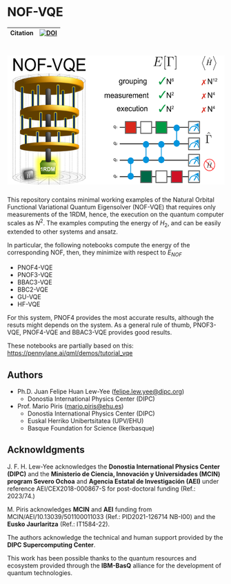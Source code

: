 # NOF-VQE

| **Citation** | [![DOI](XXXX)](XXXX) |
| ------------ | ---------------------------------------------------------------------------------------------- |

# <img src="https://github.com/felipelewyee/NOF-VQE/blob/main/NOF-VQE.png" height=300>

This repository contains minimal working examples of the Natural Orbital Functional Variational Quantum Eigensolver (NOF-VQE) that requires only measurements of the 1RDM, hence, the execution on the quantum computer scales as $N^2$. The examples computing the energy of $H_2$, and can be easily extended to other systems and ansatz.

In particular, the following notebooks compute the energy of the corresponding NOF, then, they minimize with respect to $E_{NOF}$
- PNOF4-VQE
- PNOF3-VQE
- BBAC3-VQE
- BBC2-VQE
- GU-VQE
- HF-VQE

For this system, PNOF4 provides the most accurate results, although the resuts might depends on the system. As a general rule of thumb, PNOF3-VQE, PNOF4-VQE and BBAC3-VQE provides good results.

These notebooks are partially based on this: https://pennylane.ai/qml/demos/tutorial_vqe

## Authors

- Ph.D. Juan Felipe Huan Lew-Yee (felipe.lew.yee@dipc.org)
  - Donostia International Physics Center (DIPC)
- Prof. Mario Piris (mario.piris@ehu.es)
  - Donostia International Physics Center (DIPC)
  - Euskal Herriko Unibertsitatea (UPV/EHU)
  - Basque Foundation for Science (Ikerbasque)

## Acknowldgments

J. F. H. Lew-Yee acknowledges the **Donostia International Physics Center (DIPC)** and the **Ministerio de Ciencia, Innovación y Universidades (MCIN) program Severo Ochoa** and **Agencia Estatal de Investigación (AEI)** under reference AEI/CEX2018-000867-S for post-doctoral funding (Ref.: 2023/74.)

M. Piris acknowledges **MCIN** and **AEI** funding from MCIN/AEI/10.13039/501100011033 (Ref.: PID2021-126714 NB-I00) and the **Eusko Jaurlaritza** (Ref.: IT1584-22).

The authors acknowledge the technical and human support provided by the **DIPC Supercomputing Center**.

This work has been possible thanks to the quantum resources and ecosystem provided through the **IBM-BasQ** alliance for the development of quantum technologies.